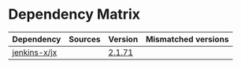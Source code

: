 # Dependency Matrix

Dependency | Sources | Version | Mismatched versions
---------- | ------- | ------- | -------------------
[jenkins-x/jx](https://github.com/jenkins-x/jx.git) |  | [2.1.71](https://github.com/jenkins-x/jx/releases/tag/v2.1.71) | 
